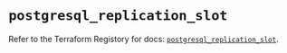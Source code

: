 # `postgresql_replication_slot`

Refer to the Terraform Registory for docs: [`postgresql_replication_slot`](https://registry.terraform.io/providers/sourcegraph/postgresql/1.18.0/docs/resources/replication_slot).
